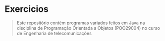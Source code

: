 # Exercicios

> Este repositório contém programas variados feitos em Java na disciplina de Programação Orientada a Objetos (POO29004) no curso de Engenharia de telecomunicações 
